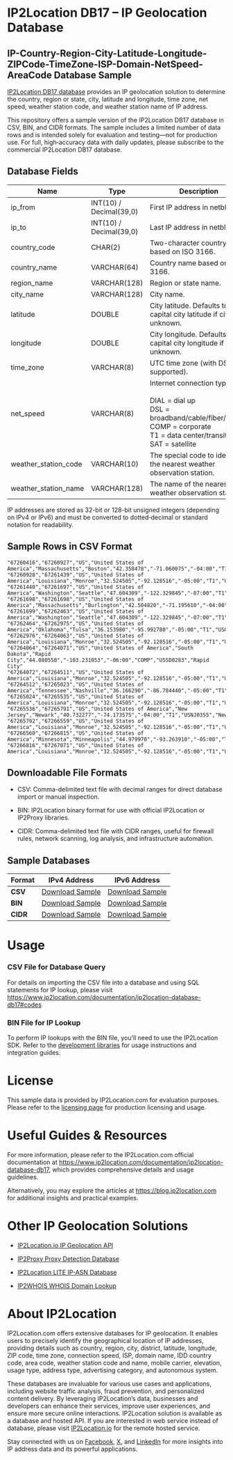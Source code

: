 # IP2Location DB17 – IP Geolocation Database

## IP-Country-Region-City-Latitude-Longitude-ZIPCode-TimeZone-ISP-Domain-NetSpeed-AreaCode Database Sample

[IP2Location DB17 database](https://www.ip2location.com/database/db17-ip-country-region-city-latitude-longitude-timezone-netspeed-weather) provides an IP geolocation solution to determine the country, region or state, city, latitude and longitude, time zone, net speed, weather station code, and weather station name of IP address.

This repository offers a sample version of the IP2Location DB17 database in CSV, BIN, and CIDR formats. The sample includes a limited number of data rows and is intended solely for evaluation and testing—not for production use. For full, high‑accuracy data with daily updates, please subscribe to the commercial IP2Location DB17 database. 

## Database Fields

| **Name**               | **Type**                      | **Description**                                                                                   |
|------------------------|-------------------------------|---------------------------------------------------------------------------------------------------|
| ip_from                | INT(10) / Decimal(39,0)       | First IP address in netblock.                                                                     |
| ip_to                  | INT(10) / Decimal(39,0)       | Last IP address in netblock.                                                                      |
| country_code           | CHAR(2)                       | Two-character country code based on ISO 3166.                                                     |
| country_name           | VARCHAR(64)                   | Country name based on ISO 3166.                                                                   |
| region_name            | VARCHAR(128)                  | Region or state name.                                                                             |
| city_name              | VARCHAR(128)                  | City name.                                                                                        |
| latitude               | DOUBLE                        | City latitude. Defaults to capital city latitude if city is unknown.                             |
| longitude              | DOUBLE                        | City longitude. Defaults to capital city longitude if city is unknown.                           |
| time_zone              | VARCHAR(8)                    | UTC time zone (with DST supported).                                                               |
| net_speed              | VARCHAR(8)                    | Internet connection type. <br><br>DIAL = dial up<br>DSL = broadband/cable/fiber/mobile<br>COMP = corporate<br>T1 = data center/transit<br>SAT = satellite |
| weather_station_code   | VARCHAR(10)                   | The special code to identify the nearest weather observation station.                             |
| weather_station_name   | VARCHAR(128)                  | The name of the nearest weather observation station.                                              |

IP addresses are stored as 32-bit or 128-bit unsigned integers (depending on IPv4 or IPv6) and must be converted to dotted‑decimal or standard notation for readability.

## Sample Rows in CSV Format
```csv
"67260416","67260927","US","United States of America","Massachusetts","Boston","42.358478","-71.060075","-04:00","T1","USMA0046","Boston"
"67260928","67261439","US","United States of America","Louisiana","Monroe","32.524505","-92.128516","-05:00","T1","USLA0319","Monroe"
"67261440","67261697","US","United States of America","Washington","Seattle","47.604309","-122.329845","-07:00","T1","USWA0395","Seattle"
"67261698","67261698","US","United States of America","Massachusetts","Burlington","42.504820","-71.195610","-04:00","T1","USMA0062","Burlington"
"67261699","67262463","US","United States of America","Washington","Seattle","47.604309","-122.329845","-07:00","T1","USWA0395","Seattle"
"67262464","67262975","US","United States of America","Oklahoma","Tulsa","36.153980","-95.992780","-05:00","T1","USOK0537","Tulsa"
"67262976","67264063","US","United States of America","Louisiana","Monroe","32.524505","-92.128516","-05:00","T1","USLA0319","Monroe"
"67264064","67264071","US","United States of America","South Dakota","Rapid City","44.080550","-103.231053","-06:00","COMP","USSD0283","Rapid City"
"67264072","67264511","US","United States of America","Louisiana","Monroe","32.524505","-92.128516","-05:00","T1","USLA0319","Monroe"
"67264512","67265023","US","United States of America","Tennessee","Nashville","36.166290","-86.784440","-05:00","T1","USTN0357","Nashville"
"67265024","67265535","US","United States of America","Louisiana","Monroe","32.524505","-92.128516","-05:00","T1","USLA0319","Monroe"
"67265536","67265791","US","United States of America","New Jersey","Newark","40.732277","-74.173575","-04:00","T1","USNJ0355","Newark"
"67265792","67266559","US","United States of America","Louisiana","Monroe","32.524505","-92.128516","-05:00","T1","USLA0319","Monroe"
"67266560","67266815","US","United States of America","Minnesota","Minneapolis","44.979970","-93.263910","-05:00","T1","USMN0503","Minneapolis"
"67266816","67267071","US","United States of America","Louisiana","Monroe","32.524505","-92.128516","-05:00","T1","USLA0319","Monroe"
```

## Downloadable File Formats

- CSV: Comma-delimited text file with decimal ranges for direct database import or manual inspection.

- BIN: IP2Location binary format for use with official IP2Location or IP2Proxy libraries.

- CIDR: Comma-delimited text file with CIDR ranges, useful for firewall rules, network scanning, log analysis, and infrastructure automation.

## Sample Databases

| Format       | IPv4 Address                                                                                                          | IPv6 Address                                                                                                          |
|--------------|----------------------------------------------------------------------------------------------------------------------|----------------------------------------------------------------------------------------------------------------------|
| **CSV**      | [Download Sample](https://github.com/ip2location/sample-databases/tree/main/IP2Location/DB17/ip2location-db17-sample.ipv4.csv) | [Download Sample](https://github.com/ip2location/sample-databases/tree/main/IP2Location/DB17/ip2location-db17-sample.ipv6.csv) |
| **BIN**      | [Download Sample](https://github.com/ip2location/sample-databases/tree/main/IP2Location/DB17/ip2location-db17-sample.ipv4.bin) | [Download Sample](https://github.com/ip2location/sample-databases/tree/main/IP2Location/DB17/ip2location-db17-sample.ipv6.bin) |
| **CIDR**     | [Download Sample](https://github.com/ip2location/sample-databases/tree/main/IP2Location/DB17/ip2location-db17-sample.ipv4.cidr.csv) | [Download Sample](https://github.com/ip2location/sample-databases/tree/main/IP2Location/DB17/ip2location-db17-sample.ipv6.cidr.csv) |


# Usage

### CSV File for Database Query

For details on importing the CSV file into a database and using SQL statements for IP lookup, please visit <https://www.ip2location.com/documentation/ip2location-database-db17#codes>

### BIN File for IP Lookup

To perform IP lookups with the BIN file, you’ll need to use the IP2Location SDK. Refer to the [development libraries](https://www.ip2location.com/development-libraries/) for usage instructions and integration guides.

# License

This sample data is provided by IP2Location.com for evaluation purposes. Please refer to the [licensing page](https://www.ip2location.com/licensing) for production licensing and usage.

# Useful Guides & Resources

For more information, please refer to the IP2Location.com official documentation at <https://www.ip2location.com/documentation/ip2location-database-db17>, which provides comprehensive details and usage guidelines.

Alternatively, you may explore the articles at <https://blog.ip2location.com> for additional insights and practical examples.

# Other IP Geolocation Solutions

- [IP2Location.io IP Geolocation API](https://www.ip2location.io)

- [IP2Proxy Proxy Detection Database](https://www.ip2location.com/database/ip2proxy)

- [IP2Location LITE IP-ASN Database](https://lite.ip2location.com/database-asn)

- [IP2WHOIS WHOIS Domain Lookup](https://www.ip2whois.com/)

# About IP2Location

IP2Location.com offers extensive databases for IP geolocation. It enables users to precisely identify the geographical location of IP addresses, providing details such as country, region, city, district, latitude, longitude, ZIP code, time zone, connection speed, ISP, domain name, IDD country code, area code, weather station code and name, mobile carrier, elevation, usage type, address type, advertising category, and autonomous system.

These databases are invaluable for various use cases and applications, including website traffic analysis, fraud prevention, and personalized content delivery. By leveraging IP2Location’s data, businesses and developers can enhance their services, improve user experiences, and ensure more secure online interactions. IP2Location solution is available as a database and hosted API. If you are interested in web service instead of database, please visit [IP2Location.io](https://www.ip2location.io) for the remote hosted service.

Stay connected with us on [Facebook](https://www.facebook.com/ip2location), [X](https://x.com/ip2location), and [LinkedIn](https://www.linkedin.com/company/ip2location) for more insights into IP address data and its powerful applications.